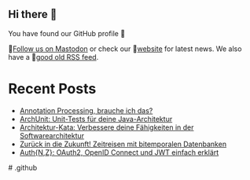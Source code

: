 ## Hi there 👋

You have found our GitHub profile 🌈

🦣[Follow us on Mastodon](https://ijug.social/@jugpaderborn) or check our 🔖[website](https://jug-pb.gitlab.io/) for latest news.
We also have a 📰[good old RSS feed](https://jug-pb.gitlab.io/feed.xml).

# Recent Posts

<!-- BLOG-POST-LIST:START -->
- [Annotation Processing, brauche ich das?](https://jug-pb.gitlab.io/blog/2025/annotation-processing.html)
- [ArchUnit: Unit-Tests für deine Java-Architektur](https://jug-pb.gitlab.io/blog/2024/archunit.html)
- [Architektur-Kata: Verbessere deine Fähigkeiten in der Softwarearchitektur](https://jug-pb.gitlab.io/blog/2024/architektur-kata.html)
- [Zurück in die Zukunft! Zeitreisen mit bitemporalen Datenbanken](https://jug-pb.gitlab.io/blog/2024/back-to-the-future.html)
- [Auth{N,Z}: OAuth2, OpenID Connect und JWT einfach erklärt](https://jug-pb.gitlab.io/blog/2024/oauth.html)
<!-- BLOG-POST-LIST:END --># .github
